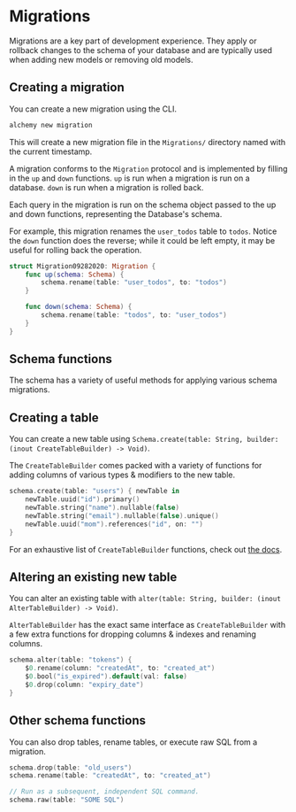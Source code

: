 # Migrations

Migrations are a key part of development experience. They apply or rollback changes to the schema of your database and are typically used when adding new models or removing old models.

## Creating a migration
You can create a new migration using the CLI.

```bash
alchemy new migration
```

This will create a new migration file in the `Migrations/` directory named with the current timestamp.

A migration conforms to the `Migration` protocol and is implemented by filling in the `up` and `down` functions. `up` is run when a migration is run on a database. `down` is run when a migration is rolled back. 

Each query in the migration is run on the schema object passed to the up and down functions, representing the Database's schema.

For example, this migration renames the `user_todos` table to `todos`. Notice the `down` function does the reverse; while it could be left empty, it may be useful for rolling back the operation.

```swift
struct Migration09282020: Migration {
    func up(schema: Schema) {
        schema.rename(table: "user_todos", to: "todos")
    }

    func down(schema: Schema) {
        schema.rename(table: "todos", to: "user_todos")
    }
}
```

## Schema functions

The schema has a variety of useful methods for applying various schema migrations.

## Creating a table

You can create a new table using `Schema.create(table: String, builder: (inout CreateTableBuilder) -> Void)`.

The `CreateTableBuilder` comes packed with a variety of functions for adding columns of various types & modifiers to the new table.

```swift
schema.create(table: "users") { newTable in
    newTable.uuid("id").primary()
    newTable.string("name").nullable(false)
    newTable.string("email").nullable(false).unique()
    newTable.uuid("mom").references("id", on: "")
}
```

For an exhaustive list of `CreateTableBuilder` functions, check out [the docs](#).

## Altering an existing new table

You can alter an existing table with `alter(table: String, builder: (inout AlterTableBuilder) -> Void)`.

`AlterTableBuilder` has the exact same interface as `CreateTableBuilder` with a few extra functions for dropping columns & indexes and renaming columns.

```swift
schema.alter(table: "tokens") {
    $0.rename(column: "createdAt", to: "created_at")
    $0.bool("is_expired").default(val: false)
    $0.drop(column: "expiry_date")
}
```

## Other schema functions

You can also drop tables, rename tables, or execute raw SQL from a migration.

```swift
schema.drop(table: "old_users")
schema.rename(table: "createdAt", to: "created_at")

// Run as a subsequent, independent SQL command.
schema.raw(table: "SOME SQL")
```
